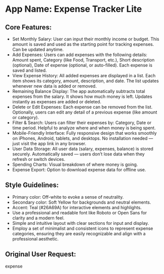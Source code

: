 # **App Name**: Expense Tracker Lite

## Core Features:

- Set Monthly Salary: User can input their monthly income or budget. This amount is saved and used as the starting point for tracking expenses. Can be updated anytime.
- Add Expenses: Users can add expenses with the following details: Amount spent, Category (like Food, Transport, etc.), Short description (optional), Date of expense (optional, or auto-filled). Each expense is saved and listed.
- View Expense History: All added expenses are displayed in a list. Each item shows its category, amount, description, and date. The list updates whenever new data is added or removed.
- Remaining Balance Display: The app automatically subtracts total expenses from the salary. It shows how much money is left. Updates instantly as expenses are added or deleted.
- Delete or Edit Expenses: Each expense can be removed from the list. Optionally, users can edit any detail of a previous expense (like amount or category).
- Filter & Search: Users can filter their expenses by: Category, Date or time period. Helpful to analyze where and when money is being spent.
- Mobile-Friendly Interface: Fully responsive design that works smoothly on iPhones, Android, tablets, and desktops. No installation needed — just visit the app link in any browser.
- User Data Storage: All user data (salary, expenses, balance) is stored securely. Automatically saved — users don’t lose data when they refresh or switch devices.
- Spending Charts: Visual breakdown of where money is going.
- Expense Export: Option to download expense data for offline use.

## Style Guidelines:

- Primary color: Off-white to evoke a sense of neutrality.
- Secondary color: Soft Yellow for backgrounds and neutral elements.
- Accent: Teal (#26A69A) for interactive elements and highlights.
- Use a professional and readable font like Roboto or Open Sans for clarity and a modern feel.
- Simple and intuitive layout with clear sections for input and display.
- Employ a set of minimalist and consistent icons to represent expense categories, ensuring they are easily recognizable and align with a professional aesthetic.

## Original User Request:
expense
  